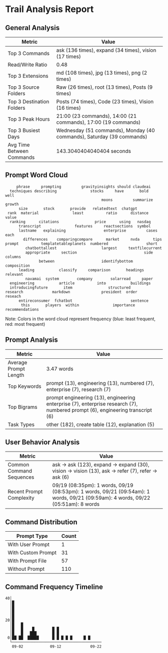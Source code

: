 # Trail Analysis Report

## General Analysis
| Metric | Value |
|--------|-------|
| Top 3 Commands | ask (136 times), expand (34 times), vision (17 times) |
| Read/Write Ratio | 0.48 |
| Top 3 Extensions | md (108 times), jpg (13 times), png (2 times) |
| Top 3 Source Folders | Raw (26 times), root (13 times), Posts (9 times) |
| Top 3 Destination Folders | Posts (74 times), Code (23 times), Vision (16 times) |
| Top 3 Peak Hours | 21:00 (23 commands), 14:00 (21 commands), 17:00 (19 commands) |
| Top 3 Busiest Days | Wednesday (51 commands), Monday (40 commands), Saturday (39 commands) |
| Avg Time Between Commands | 143.3040404040404 seconds |

## Prompt Word Cloud
```
     phrase     prompting         gravityinsights should claudeai               
  techniques describing               stocks     have       bold   well         
                                           moons         summarize      growth  
      size       stock       provide   relatedtext  chatgpt                     
 rank  material               least          ratio      distance     value      
  ranking      citations                price      using   nasdaq               
      transcript               features     reactsections  symbol               
      lastname   explaining                 enterprise         cases        each
        differences    comparingcompare      market     nvda      tips          
prompt          templatetableplanets  numbered                 short            
         chatbottallest                    largest     textfilecurrent          
         appropriate     section                              side   columns    
               between                     identifybottom           composition 
      leading           classify     comparison       headings   relevant       
         navamai  system        company        solarread     paper              
  engineering           article          into           buildings               
  introducingfuture       item                structured                        
research             markdown              president  order     reseach         
      entireconsumer  fchatbot                          sentence                
       this       players  within               importance       recommendations

```

Note: Colors in the word cloud represent frequency (blue: least frequent, red: most frequent)

## Prompt Analysis
| Metric | Value |
|--------|-------|
| Average Prompt Length | 3.47 words |
| Top Keywords | prompt (13), engineering (13), numbered (7), enterprise (7), research (7) |
| Top Bigrams | prompt engineering (13), engineering enterprise (7), enterprise research (7), numbered prompt (6), engineering transcript (6) |
| Task Types | other (182), create table (12), explanation (5) |

## User Behavior Analysis
| Metric | Value |
|--------|-------|
| Common Command Sequences | ask → ask (123), expand → expand (30), vision → vision (13), ask → refer (7), refer → ask (6) |
| Recent Prompt Complexity | 09/19 (08:35pm): 1 words, 09/19 (08:53pm): 1 words, 09/21 (09:54am): 1 words, 09/21 (09:59am): 4 words, 09/22 (05:51am): 8 words |

## Command Distribution
| Prompt Type | Count |
|-------------|-------|
| With User Prompt | 1 |
| With Custom Prompt | 31 |
| With Prompt File | 57 |
| Without Prompt | 110 |

## Command Frequency Timeline
```
40│                                        
  │█                                       
  │█                                       
  │█                                       
  │█                                       
20│█                                       
  │█   █                                   
  │█   █    █        █ █                   
  │█   █   ███       █ █                   
 0│██ ██  █████      █ █ █ █ █     █ █     
  └────────────────────────────────────────
   09-02            09-12             09-22
```
